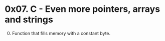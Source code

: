 # 0x07. C - Even more pointers, arrays and strings
0. Function that fills memory with a constant byte.
